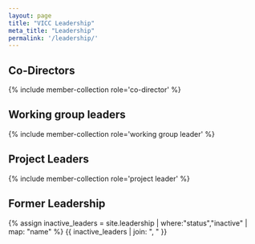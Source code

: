 ```yaml
---
layout: page
title: "VICC Leadership"
meta_title: "Leadership"
permalink: '/leadership/'
---
```


## Co-Directors
{% include member-collection role='co-director' %}

## Working group leaders
{% include member-collection role='working group leader' %}

## Project Leaders
{% include member-collection role='project leader' %}

## Former Leadership
{% assign inactive_leaders = site.leadership | where:"status","inactive" | map: "name" %}
{{ inactive_leaders | join: ", " }}